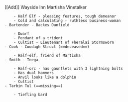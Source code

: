 [[Add]]
Wayside Inn
Martisha Vinetalker
        
        - Half Elf - pleasing features, tough demeanor
        - Cold and calculating - ruthless business-woman
    - Bartender - Backes Dunfield
        
        - Dwarf
        - Pendant of a trident
        - Cultist - Lieutenant of Fheralai Stormsworn
    - Cook - Coodagh Struct (==deceased==)
        
        - Half-elf, friend of Martisha
    - Smith - Teega
        
        - Half-orc - has gauntlets with 3 lightning bolts
        - Has dual hammers
        - Anvil looks like a dolphin
        - Cultist
    - Tarbin Tul (==missing==)
        
        - Tiefling bard
